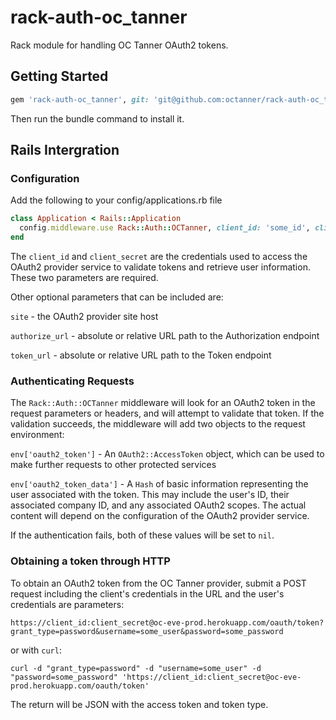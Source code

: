 rack-auth-oc_tanner
===================

Rack module for handling OC Tanner OAuth2 tokens.



## Getting Started

```ruby
gem 'rack-auth-oc_tanner', git: 'git@github.com:octanner/rack-auth-oc_tanner.git'
```

Then run the bundle command to install it.



## Rails Intergration

### Configuration

Add the following to your config/applications.rb file

```ruby
class Application < Rails::Application
  config.middleware.use Rack::Auth::OCTanner, client_id: 'some_id', client_secret: 'some_secret'
end
```

The `client_id` and `client_secret` are the credentials used to access the OAuth2 provider service to validate tokens and retrieve user information.  These two parameters are required.

Other optional parameters that can be included are:

`site` - the OAuth2 provider site host

`authorize_url` - absolute or relative URL path to the Authorization endpoint

`token_url` - absolute or relative URL path to the Token endpoint


### Authenticating Requests

The `Rack::Auth::OCTanner` middleware will look for an OAuth2 token in the request parameters or headers, and will attempt to validate that token.  If the validation succeeds, the middleware will add two objects to the request environment:

`env['oauth2_token']` - An `OAuth2::AccessToken` object, which can be used to make further requests to other protected services

`env['oauth2_token_data']` - A `Hash` of basic information representing the user associated with the token.  This may include the user's ID, their associated company ID, and any associated OAuth2 scopes.  The actual content will depend on the configuration of the OAuth2 provider service.

If the authentication fails, both of these values will be set to `nil`.


### Obtaining a token through HTTP

To obtain an OAuth2 token from the OC Tanner provider, submit a POST request including the client's credentials in the URL and the user's credentials are parameters:

```
https://client_id:client_secret@oc-eve-prod.herokuapp.com/oauth/token?grant_type=password&username=some_user&password=some_password
```

or with `curl`:
```
curl -d "grant_type=password" -d "username=some_user" -d "password=some_password" 'https://client_id:client_secret@oc-eve-prod.herokuapp.com/oauth/token'
```
The return will be JSON with the access token and token type.
